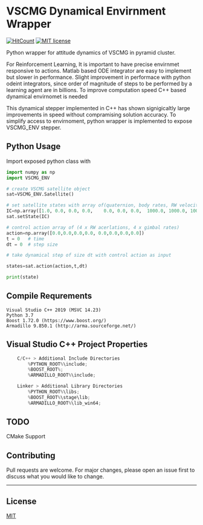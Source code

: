 # VSCMG Dynamical Envirnment Wrapper

[![HitCount](http://hits.dwyl.com/siddharthdeore/VSCMG_ENV.svg)](http://hits.dwyl.com/siddharthdeore/VSCMG_ENV)
[![MIT license](https://img.shields.io/badge/License-MIT-blue.svg)](https://lbesson.mit-license.org/)

Python wrapper for attitude dynamics of VSCMG in pyramid cluster.

For Reinforcement Learning, It is important to have precise envirnmet responsive to actions.
Matlab based ODE integrator are easy to implement but slower in performance. Slight improvement 
in performace with python odeint integrators, since order of magnitude of steps to be performed
by a learning agent are in billions. To improve computation speed C++ based dynamical envirnomet is needed

This dynamical stepper implemented in C++ has shown signigicaltly large improvements in speed without compramising
solution accuracy. To simplify access to envirnoment, python wrapper is implemented to expose VSCMG_ENV stepper.

## Python Usage
Import exposed python class with
```python
import numpy as np
import VSCMG_ENV

# create VSCMG satellite object
sat=VSCMG_ENV.Satellite()

# set satellite states with array of(quaternion, body rates, RW velocities, gimbal angles)
IC=np.array([1.0, 0.0, 0.0, 0.0,	0.0, 0.0, 0.0,	1000.0, 1000.0, 1000.0, 1000.0,  0.0, 0.0, 0.0, 0.0])
sat.setState(IC)

# control action array of (4 x RW acerlations, 4 x gimbal rates)
action=np.array([0.0,0.0,0.0,0.0, 0.0,0.0,0.0,0.0])
t = 0	# time
dt = 0	# step size

# take dynamical step of size dt with control action as input

states=sat.action(action,t,dt)

print(state)

```

## Compile Requrements
	Visual Studio C++ 2019 (MSVC 14.23)
	Python 3.7
	Boost 1.72.0 (https://www.boost.org/)
	Armadillo 9.850.1 (http://arma.sourceforge.net/)


## Visual Studio C++ Project Properties
```c
	C/C++ > Additional Include Directories
		%PYTHON_ROOT%\include;
		%BOOST_ROOT%;
		%ARMADILLO_ROOT%\include;

	Linker > Additional Library Directories
		%PYTHON_ROOT%\libs;
		%BOOST_ROOT%\stage\lib;
		%ARMADILLO_ROOT%\lib_win64;
```
## TODO
CMake Support

## Contributing
Pull requests are welcome. For major changes, please open an issue first to discuss what you would like to change.

---
## License
[MIT](https://choosealicense.com/licenses/mit/)
